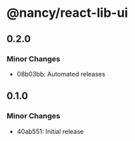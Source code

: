 # @nancy/react-lib-ui

## 0.2.0

### Minor Changes

- 08b03bb: Automated releases

## 0.1.0

### Minor Changes

- 40ab551: Initial release
